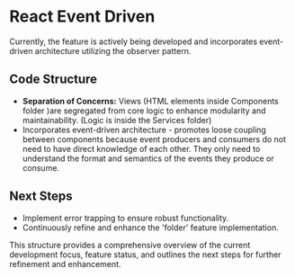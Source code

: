 # React Event Driven
Currently, the feature is actively being developed and incorporates event-driven architecture utilizing the observer pattern.


## Code Structure

- **Separation of Concerns:** Views (HTML elements inside Components folder )are segregated from core logic to enhance modularity and maintainability. (Logic is inside the Services folder)
- Incorporates event-driven architecture - promotes loose coupling between components because event producers and consumers do not need to have direct knowledge of each other. They only need to understand the format and semantics of the events they produce or consume.

## Next Steps

- Implement error trapping to ensure robust functionality.
- Continuously refine and enhance the 'folder' feature implementation.

This structure provides a comprehensive overview of the current development focus, feature status, and outlines the next steps for further refinement and enhancement.
